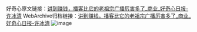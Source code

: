 好奇心原文链接：[讲到赚钱，播客比它的老祖宗广播厉害多了_商业_好奇心日报-许冰清](https://www.qdaily.com/articles/7208.html)
WebArchive归档链接：[讲到赚钱，播客比它的老祖宗广播厉害多了_商业_好奇心日报-许冰清](http://web.archive.org/web/20190623172058/https://www.qdaily.com/articles/7208.html)
![image](http://ww3.sinaimg.cn/large/007d5XDply1g3x0az7z25j30u02l4x6c)